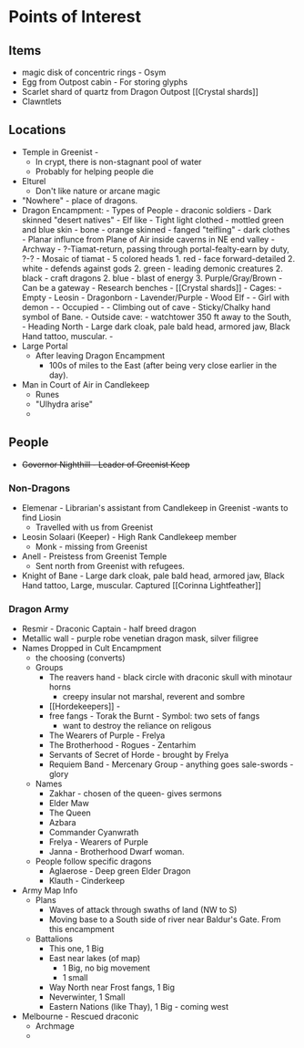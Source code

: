 # Points of Interest
## Items
- magic disk of concentric rings - Osym
- Egg from Outpost cabin - For storing glyphs
- Scarlet shard of quartz from Dragon Outpost  [[Crystal shards]]
- Clawntlets 


## Locations
- Temple in Greenist -
	- In crypt, there is non-stagnant pool of water
	- Probably for helping people die
- Elturel
	- Don't like nature or arcane magic
- "Nowhere" - place of dragons. 
- Dragon Encampment:
	  - Types of People
		  - draconic soldiers
		  - Dark skinned "desert natives"
		  - Elf like - Tight light clothed
		  - mottled green and blue skin - bone 
		  - orange skinned - fanged "teifling" - dark clothes
	  - Planar influnce from Plane of Air inside caverns in NE end valley
	  - Archway
		  - ?-Tiamat-return, passing through portal-fealty-earn by duty, ?-?
	  - Mosaic of tiamat - 5 colored heads
		  1. red - face forward-detailed
		  2. white - defends against gods
		  2. green - leading demonic creatures
		  2. black - craft dragons
		  2. blue - blast of energy
		  3. Purple/Gray/Brown
		  - Can be a gateway
	  - Research benches
		  - [[Crystal shards]]
	  - Cages:
		  - Empty
		  - Leosin
		  - Dragonborn
			  - Lavender/Purple
		  - Wood Elf - 
		  - Girl with demon - 
		  - Occupied - 
	  - Climbing out of cave - Sticky/Chalky hand symbol of Bane. 
	  - Outside cave:
		  - watchtower 350 ft away to the South,
		  - Heading North -  Large dark cloak, pale bald head, armored jaw, Black Hand tattoo, muscular.
		  - 
- Large Portal
	- After leaving Dragon Encampment
		- 100s of miles to the East (after being very close earlier in the day).
- Man in Court of Air in Candlekeep
	- Runes 
	- "Ulhydra arise"
	- 
## People
- ~~Governor Nighthill - Leader of Greenist Keep~~
### Non-Dragons
- Elemenar - Librarian's assistant from Candlekeep in Greenist -wants to find Liosin
	- Travelled with us from Greenist
- Leosin Solaari (Keeper) - High Rank Candlekeep member
	- Monk - missing from Greenist
- Anell - Preistess from Greenist Temple
	- Sent north from Greenist with refugees.
- Knight of Bane -  Large dark cloak, pale bald head, armored jaw, Black Hand tattoo, Large, muscular. Captured [[Corinna Lightfeather]]
### Dragon Army
- Resmir - Draconic Captain - half breed dragon
- Metallic wall -  purple robe venetian dragon mask, silver filigree
- Names Dropped in Cult Encampment
	- the choosing (converts)
	- Groups
		- The reavers hand - black circle with draconic skull with minotaur horns
			- creepy insular not marshal, reverent and sombre
		- [[Hordekeepers]] - 
		- free fangs - Torak the Burnt - Symbol: two sets of fangs
			- want to destroy the reliance on religous 
		- The Wearers of Purple - Frelya
		- The Brotherhood - Rogues - Zentarhim 
		- Servants of Secret of Horde - brought by Frelya
		- Requiem Band - Mercenary Group - anything goes sale-swords - glory
	- Names
		- Zakhar - chosen of the queen- gives sermons
		- Elder Maw
		- The Queen
		- Azbara
		- Commander Cyanwrath
		- Frelya - Wearers of Purple
		- Janna - Brotherhood Dwarf woman. 
	- People follow specific dragons
		- Aglaerose - Deep green Elder Dragon
		- Klauth - Cinderkeep
- Army Map Info
	- Plans
		- Waves of attack through swaths of land (NW to S)
		- Moving base to a South side of river near Baldur's Gate. From this encampment
	- Battalions
		- This one, 1 Big
		- East near lakes (of map)
			- 1 Big, no big movement
		    - 1 small
		- Way North near Frost fangs, 1 Big
		- Neverwinter, 1 Small
		- Eastern Nations (like Thay), 1 Big - coming west
- Melbourne - Rescued draconic
	- Archmage
	- 



